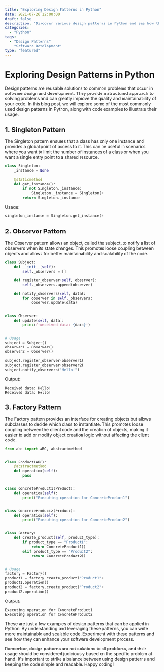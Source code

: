 ```yaml
--- 
title: "Exploring Design Patterns in Python"
date: 2021-07-26T12:00:00
draft: false 
description: "Discover various design patterns in Python and see how they can improve your software development process"
categories: 
  - "Python"
tags: 
  - "Design Patterns"
  - "Software Development"
type: "featured" 
--- 
```


# Exploring Design Patterns in Python

Design patterns are reusable solutions to common problems that occur in software design and development. They provide a structured approach to solving problems and can greatly improve the quality and maintainability of your code. In this blog post, we will explore some of the most commonly used design patterns in Python, along with code examples to illustrate their usage.

## 1. Singleton Pattern

The Singleton pattern ensures that a class has only one instance and provides a global point of access to it. This can be useful in scenarios where you want to limit the number of instances of a class or when you want a single entry point to a shared resource.

```python
class Singleton:
    _instance = None

    @staticmethod
    def get_instance():
        if not Singleton._instance:
            Singleton._instance = Singleton()
        return Singleton._instance
```

Usage:

```python
singleton_instance = Singleton.get_instance()
```

## 2. Observer Pattern

The Observer pattern allows an object, called the subject, to notify a list of observers when its state changes. This promotes loose coupling between objects and allows for better maintainability and scalability of the code.

```python
class Subject:
    def __init__(self):
        self._observers = []

    def register_observer(self, observer):
        self._observers.append(observer)

    def notify_observers(self, data):
        for observer in self._observers:
            observer.update(data)


class Observer:
    def update(self, data):
        print(f"Received data: {data}")


# Usage
subject = Subject()
observer1 = Observer()
observer2 = Observer()

subject.register_observer(observer1)
subject.register_observer(observer2)
subject.notify_observers("Hello!")
```

Output:
```
Received data: Hello!
Received data: Hello!
```

## 3. Factory Pattern

The Factory pattern provides an interface for creating objects but allows subclasses to decide which class to instantiate. This promotes loose coupling between the client code and the creation of objects, making it easier to add or modify object creation logic without affecting the client code.

```python
from abc import ABC, abstractmethod


class Product(ABC):
    @abstractmethod
    def operation(self):
        pass


class ConcreteProduct1(Product):
    def operation(self):
        print("Executing operation for ConcreteProduct1")


class ConcreteProduct2(Product):
    def operation(self):
        print("Executing operation for ConcreteProduct2")


class Factory:
    def create_product(self, product_type):
        if product_type == "Product1":
            return ConcreteProduct1()
        elif product_type == "Product2":
            return ConcreteProduct2()


# Usage
factory = Factory()
product1 = factory.create_product("Product1")
product1.operation()
product2 = factory.create_product("Product2")
product2.operation()
```

Output:
```
Executing operation for ConcreteProduct1
Executing operation for ConcreteProduct2
```

These are just a few examples of design patterns that can be applied in Python. By understanding and leveraging these patterns, you can write more maintainable and scalable code. Experiment with these patterns and see how they can enhance your software development process.

Remember, design patterns are not solutions to all problems, and their usage should be considered judiciously based on the specific problem at hand. It's important to strike a balance between using design patterns and keeping the code simple and readable. Happy coding!
